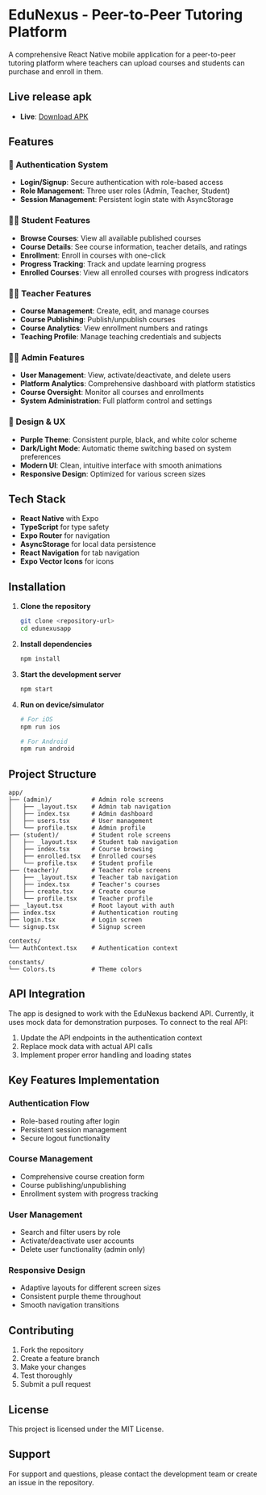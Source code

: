 # EduNexus - Peer-to-Peer Tutoring Platform

A comprehensive React Native mobile application for a peer-to-peer tutoring platform where teachers can upload courses and students can purchase and enroll in them.

## Live release apk
- **Live**: [Download APK](https://filebin.net/xexsazpbmt57rirv)

## Features

### 🔐 Authentication System
- **Login/Signup**: Secure authentication with role-based access
- **Role Management**: Three user roles (Admin, Teacher, Student)
- **Session Management**: Persistent login state with AsyncStorage

### 👨‍🎓 Student Features
- **Browse Courses**: View all available published courses
- **Course Details**: See course information, teacher details, and ratings
- **Enrollment**: Enroll in courses with one-click
- **Progress Tracking**: Track and update learning progress
- **Enrolled Courses**: View all enrolled courses with progress indicators

### 👨‍🏫 Teacher Features
- **Course Management**: Create, edit, and manage courses
- **Course Publishing**: Publish/unpublish courses
- **Course Analytics**: View enrollment numbers and ratings
- **Teaching Profile**: Manage teaching credentials and subjects

### 👨‍💼 Admin Features
- **User Management**: View, activate/deactivate, and delete users
- **Platform Analytics**: Comprehensive dashboard with platform statistics
- **Course Oversight**: Monitor all courses and enrollments
- **System Administration**: Full platform control and settings

### 🎨 Design & UX
- **Purple Theme**: Consistent purple, black, and white color scheme
- **Dark/Light Mode**: Automatic theme switching based on system preferences
- **Modern UI**: Clean, intuitive interface with smooth animations
- **Responsive Design**: Optimized for various screen sizes

## Tech Stack

- **React Native** with Expo
- **TypeScript** for type safety
- **Expo Router** for navigation
- **AsyncStorage** for local data persistence
- **React Navigation** for tab navigation
- **Expo Vector Icons** for icons

## Installation

1. **Clone the repository**
   ```bash
   git clone <repository-url>
   cd edunexusapp
   ```

2. **Install dependencies**
   ```bash
   npm install
   ```

3. **Start the development server**
   ```bash
   npm start
   ```

4. **Run on device/simulator**
   ```bash
   # For iOS
   npm run ios
   
   # For Android
   npm run android
   ```
## Project Structure

```
app/
├── (admin)/           # Admin role screens
│   ├── _layout.tsx    # Admin tab navigation
│   ├── index.tsx      # Admin dashboard
│   ├── users.tsx      # User management
│   └── profile.tsx    # Admin profile
├── (student)/         # Student role screens
│   ├── _layout.tsx    # Student tab navigation
│   ├── index.tsx      # Course browsing
│   ├── enrolled.tsx   # Enrolled courses
│   └── profile.tsx    # Student profile
├── (teacher)/         # Teacher role screens
│   ├── _layout.tsx    # Teacher tab navigation
│   ├── index.tsx      # Teacher's courses
│   ├── create.tsx     # Create course
│   └── profile.tsx    # Teacher profile
├── _layout.tsx        # Root layout with auth
├── index.tsx          # Authentication routing
├── login.tsx          # Login screen
└── signup.tsx         # Signup screen

contexts/
└── AuthContext.tsx    # Authentication context

constants/
└── Colors.ts          # Theme colors
```

## API Integration

The app is designed to work with the EduNexus backend API. Currently, it uses mock data for demonstration purposes. To connect to the real API:

1. Update the API endpoints in the authentication context
2. Replace mock data with actual API calls
3. Implement proper error handling and loading states

## Key Features Implementation

### Authentication Flow
- Role-based routing after login
- Persistent session management
- Secure logout functionality

### Course Management
- Comprehensive course creation form
- Course publishing/unpublishing
- Enrollment system with progress tracking

### User Management
- Search and filter users by role
- Activate/deactivate user accounts
- Delete user functionality (admin only)

### Responsive Design
- Adaptive layouts for different screen sizes
- Consistent purple theme throughout
- Smooth navigation transitions

## Contributing

1. Fork the repository
2. Create a feature branch
3. Make your changes
4. Test thoroughly
5. Submit a pull request

## License

This project is licensed under the MIT License.

## Support

For support and questions, please contact the development team or create an issue in the repository.
